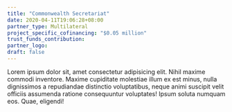 ```yaml
---
title: "Commonwealth Secretariat"
date: 2020-04-11T19:06:28+08:00
partner_type: Multilateral
project_specific_cofinancing: "$0.05 million"
trust_funds_contribution:
partner_logo:
draft: false
---
```


Lorem ipsum dolor sit, amet consectetur adipisicing elit. Nihil maxime commodi inventore. Maxime cupiditate molestiae illum ex est minus, nulla dignissimos a repudiandae distinctio voluptatibus, neque animi suscipit velit officiis assumenda ratione consequuntur voluptates! Ipsum soluta numquam eos. Quae, eligendi!

